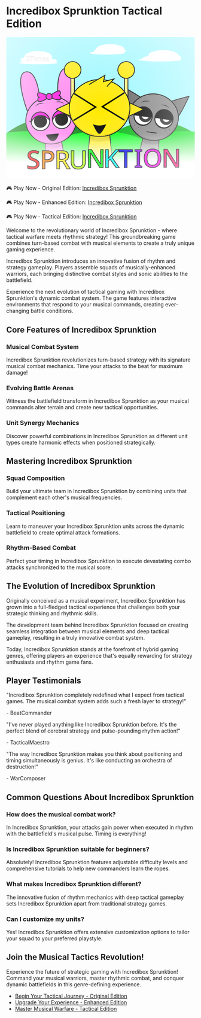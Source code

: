 # Incredibox Sprunktion Tactical Edition

![Incredibox Sprunktion](https://raw.githubusercontent.com/sprunkiscrunkly/incredibox-sprunktion/refs/heads/main/incredibox-sprunktion.png "Incredibox Sprunktion")

🎮 Play Now - Original Edition: [Incredibox Sprunktion](https://sprunksters.com/incredibox-sprunktion/ "Incredibox Sprunktion")

🎮 Play Now - Enhanced Edition: [Incredibox Sprunktion](https://sprunkiscrunkly.com/incredibox-sprunktion/ "Incredibox Sprunktion")

🎮 Play Now - Tactical Edition: [Incredibox Sprunktion](https://sprunkipyramixed.com/incredibox-sprunktion/ "Incredibox Sprunktion")

Welcome to the revolutionary world of Incredibox Sprunktion - where tactical warfare meets rhythmic strategy! This groundbreaking game combines turn-based combat with musical elements to create a truly unique gaming experience.

Incredibox Sprunktion introduces an innovative fusion of rhythm and strategy gameplay. Players assemble squads of musically-enhanced warriors, each bringing distinctive combat styles and sonic abilities to the battlefield.

Experience the next evolution of tactical gaming with Incredibox Sprunktion's dynamic combat system. The game features interactive environments that respond to your musical commands, creating ever-changing battle conditions.

## Core Features of Incredibox Sprunktion

### Musical Combat System

Incredibox Sprunktion revolutionizes turn-based strategy with its signature musical combat mechanics. Time your attacks to the beat for maximum damage!

### Evolving Battle Arenas

Witness the battlefield transform in Incredibox Sprunktion as your musical commands alter terrain and create new tactical opportunities.

### Unit Synergy Mechanics

Discover powerful combinations in Incredibox Sprunktion as different unit types create harmonic effects when positioned strategically.

## Mastering Incredibox Sprunktion

### Squad Composition

Build your ultimate team in Incredibox Sprunktion by combining units that complement each other's musical frequencies.

### Tactical Positioning

Learn to maneuver your Incredibox Sprunktion units across the dynamic battlefield to create optimal attack formations.

### Rhythm-Based Combat

Perfect your timing in Incredibox Sprunktion to execute devastating combo attacks synchronized to the musical score.

## The Evolution of Incredibox Sprunktion

Originally conceived as a musical experiment, Incredibox Sprunktion has grown into a full-fledged tactical experience that challenges both your strategic thinking and rhythmic skills.

The development team behind Incredibox Sprunktion focused on creating seamless integration between musical elements and deep tactical gameplay, resulting in a truly innovative combat system.

Today, Incredibox Sprunktion stands at the forefront of hybrid gaming genres, offering players an experience that's equally rewarding for strategy enthusiasts and rhythm game fans.

## Player Testimonials

"Incredibox Sprunktion completely redefined what I expect from tactical games. The musical combat system adds such a fresh layer to strategy!"

\- BeatCommander

"I've never played anything like Incredibox Sprunktion before. It's the perfect blend of cerebral strategy and pulse-pounding rhythm action!"

\- TacticalMaestro

"The way Incredibox Sprunktion makes you think about positioning and timing simultaneously is genius. It's like conducting an orchestra of destruction!"

\- WarComposer

## Common Questions About Incredibox Sprunktion

### How does the musical combat work?

In Incredibox Sprunktion, your attacks gain power when executed in rhythm with the battlefield's musical pulse. Timing is everything!

### Is Incredibox Sprunktion suitable for beginners?

Absolutely! Incredibox Sprunktion features adjustable difficulty levels and comprehensive tutorials to help new commanders learn the ropes.

### What makes Incredibox Sprunktion different?

The innovative fusion of rhythm mechanics with deep tactical gameplay sets Incredibox Sprunktion apart from traditional strategy games.

### Can I customize my units?

Yes! Incredibox Sprunktion offers extensive customization options to tailor your squad to your preferred playstyle.

## Join the Musical Tactics Revolution!

Experience the future of strategic gaming with Incredibox Sprunktion! Command your musical warriors, master rhythmic combat, and conquer dynamic battlefields in this genre-defining experience.

- [Begin Your Tactical Journey - Original Edition](https://sprunksters.com/incredibox-sprunktion/)
- [Upgrade Your Experience - Enhanced Edition](https://sprunkiscrunkly.com/incredibox-sprunktion/)
- [Master Musical Warfare - Tactical Edition](https://sprunkipyramixed.com/incredibox-sprunktion/)
